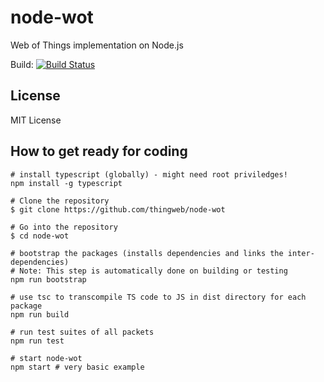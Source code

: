# node-wot
Web of Things implementation on Node.js

Build:
[![Build Status](https://travis-ci.org/thingweb/node-wot.svg?branch=master)](https://travis-ci.org/thingweb/node-wot)

## License

MIT License

## How to get ready for coding

```
# install typescript (globally) - might need root priviledges!
npm install -g typescript

# Clone the repository
$ git clone https://github.com/thingweb/node-wot

# Go into the repository
$ cd node-wot

# bootstrap the packages (installs dependencies and links the inter-dependencies)
# Note: This step is automatically done on building or testing
npm run bootstrap

# use tsc to transcompile TS code to JS in dist directory for each package
npm run build

# run test suites of all packets
npm run test 

# start node-wot
npm start # very basic example
```
